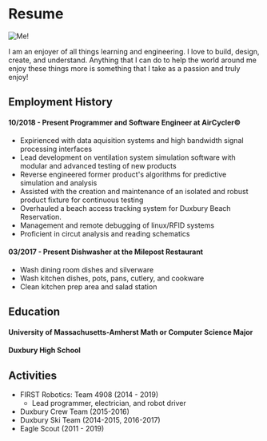 # Resume

<img src="https://raw.githubusercontent.com/jack-champagne/jackchampagne.com/master/cv-picture.jpg" alt="Me!" scale="0">

I am an enjoyer of all things learning and engineering. I love to build, design, create, and understand. Anything that I can do to help the world around me enjoy these things more is something that I take as a passion and truly enjoy!

## Employment History

#### 10/2018 - Present      Programmer and Software Engineer at AirCycler©
* Expirienced with data aquisition systems and high bandwidth signal processing interfaces
* Lead development on ventilation system simulation software with modular and advanced testing of new products
* Reverse engineered former product's algorithms for predictive simulation and analysis
* Assisted with the creation and maintenance of an isolated and robust product fixture for continuous testing
* Overhauled a beach access tracking system for Duxbury Beach Reservation.
* Management and remote debugging of linux/RFID systems
* Proficient in circut analysis and reading schematics

#### 03/2017 - Present      Dishwasher at the Milepost Restaurant

* Wash dining room dishes and silverware
* Wash kitchen dishes, pots, pans, cutlery, and cookware
* Clean kitchen prep area and salad station

## Education
#### University of Massachusetts-Amherst    Math or Computer Science Major
#### Duxbury High School

## Activities
* FIRST Robotics: Team 4908 (2014 - 2019)
  * Lead programmer, electrician, and robot driver
* Duxbury Crew Team (2015-2016)
* Duxbury Ski Team (2014-2015, 2016-2017)
* Eagle Scout (2011 - 2019)
